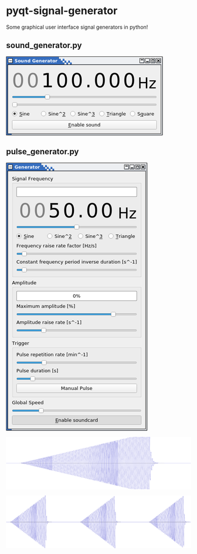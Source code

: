 # pyqt-signal-generator
Some graphical user interface signal generators in python!

## sound_generator.py
![Illustration](media/sound_generator.gif)

## pulse_generator.py
![Illustration](media/pulse_generator.gif)

![Illustration](media/ramp1.png)

![Illustration](media/ramp2.png)
